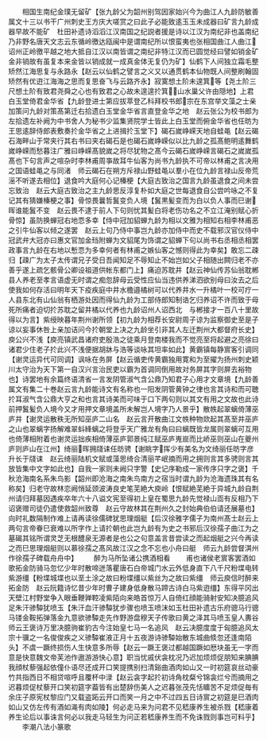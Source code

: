 <!-- { "loadSidebar": true } -->
　　相国生南纪金璞无留矿【张九龄父为韶州别驾因家始兴今为曲江人九龄防敏善属文十三以书干广州刺史王方庆大嗟赏之曰此子必能致逺玉玉未成器曰矿言九龄成器早故不能矿　杜田补遗诗滔滔江汉南国之纪説者援是诗以江汉为南纪非也盖南纪乃非野名唐天文志云东循岭徼达瓯闽中是谓南纪所以恨蛮夷也张相国曲江人曲江诏州正岭徼平越之地大抵自江汉以南皆谓之南纪非特江汉而已圆觉经曰譬如销金矿金非销故有虽复本来金皆以销成就一成真金体无复仍为矿】仙鹤下人间独立霜毛整矫然江海思复与永路永【赵云以仙鹤之譬言之义又以通贯鹤本仙物既人间整刷翰固矫然有优逰江海海之思而复思奋飞与云路齐永】寂寞想土阶未遑箕等【尧土阶三尺想土阶有致君尧舜之心也有致君之心故未遑遑扵箕山水巢父许由隠地】上君白玉堂倚君金华省【九龄登进士第应拔萃登乙科拜校书郎宗在东宫举文藻之士亲加策问九龄对策髙第迁右拾遗白玉堂金华省言直登金华之地　赵云张公为校书郎为左拾遗左补阙为中书舍人为秘书少监集贤院学士皆此上白玉堂而俯金华省也任昉为王思逺辞侍郎表敷奏扵金华省之上进揖扵玉堂下】碣石嵗峥嵘天地自蛙黾【赵云碣石海畔山于常夹行其右书曰夹右碣石是也碣石嵗峥嵘似以比九龄之孤髙鲍明逺舞鹤嵗峥嵘而愁暮注广雅曰峥嵘髙貌嵗之将尽犹物之髙今云碣石嵗峥嵘言碣石之嵗嵗孤髙也下句言声之喧杂时李林甫周亊故耳牛仙客为尚书九龄执不可帝以林甫之言决用之国语蛙黾之与同渚　师云碣石在朔方斥禄山野蛙黾以羣小在位九龄言禄山反帝荒滛不听遂去相位】退食吟大庭何心记榛梗【大庭古致治之国言九龄虽退食之间未尝忘致治　赵云大庭古致治之主九龄思反淳复朴如大庭之世每退食自公尝吟咏之不复记其有猜嫌榛梗之事】骨惊畏曩哲鬒变负人境【鬒黒髪变而为白以负人事而巳谢晖谁能鬒不变　赵云畏不逮于前人下句则忧其髪白将老伤功名之不立江淹别赋心折骨惊】虽防换蝉冠右地恧多幸【侍中冠加貂蝉九龄为相以文雅为相知右相李林甫恶之引牛仙客以倾之遂罢　赵云上句乃侍中事岂九龄亦加侍中而史不载邪汉官仪侍中冠武弁大冠亦曰惠文官加金珰附蝉为文貂尾为饰谓之貂蝉下句以尚书右丞相丞相罢政事言九龄在右地以慙恧为多幸何者有林甫之嫉仙客之憾则得此为幸矣】敢忘二疎归【疎广为太子太传谓兄子受日吾闻知足不辱知止不始岂如父子相随出闗归老不亦善乎遂上疏乞骸骨公卿设祖道供帐东都门上】痛迫苏耽井【赵云神仙传苏仙翁耽郴县人养老至孝言语虚无时谓之痴忽辞母云受性应仙当违供养涕泗欲别母曰汝去之后使我如何存活曰明年天下疫疾庭中井水檐邉橘树可以代养井水一升橘叶一校可疗一人县东北有山仙翁有栖游处因而得仙九龄为工部侍郎知制诰乞归养诏不许而致于母死所痛者迫切扵苏耽之留井橘以代养也九龄诏州人诏西北　与郴接才一百八十里故得以为言】紫绶映暮年荆州谢所领【初九龄为相荐长安尉周子谅为监察御史至是子谅以妄事休咎上亲加诘问今扵朝堂上决之九龄坐引非其人左迁荆州大都督府长史】庾公兴不浅【庾亮镇武昌诸府吏殷浩之徒乘月登南楼我而不觉亮至将起避之亮徐曰诸君少住老子扵此兴不浅便据胡牀与浩等谈咏其坦率如此】黄霸镇每静賔客引调同【谢灵运异代可同调】讽咏在务屏【赵云循吏传黄霸独用寛和为至擢为扬州刺史颖川太守治为天下第一自汉兴言治民吏以霸为首调同倒用故对务屏其字则屏去裕物也】诗罢地有余篇终语清省一言发阴管淑气含公鼎乃知君子心用才文章境【九龄善属文有集二十巻赵云言九龄能诗文有名称也一阳发阴管黄钟之律也言其诗和而可聴扵耳淑气含公鼎大亨之和也言其诗美而可味于口下两句则以其文有用之文故也此诗前押鬒髪负人境今又才用押文章境盖所未解岂人境字乃人景乎】散帙起翠螭倚薄巫庐并【谢灵运散秩无所知巫庐二山名　赵云言开散曲江文帙种物欻起其髙至并巫庐之山也翠螭字扬解难翠蚪綘螭之将登乎天广雅龙有角曰曰螭既皆龙属则翠螭可互用也倚薄相附着也谢灵运拙疾相倚薄巫庐郭景纯江赋巫庐嵬崫而比峤巫则巫山在夔州庐则庐山在江州】绮丽晖拥牋诔任昉骋【谢眺字挥少有美名为文绮丽任昉字彦升长于牋诔　赵云绮丽陆机文赋或藻思绮合清丽芊岷摘而用之拥则言其多骋则言其放皆集中文字如此也】自我一家则未阙只字警【史记序勒成一家传序只字之褒】千秋沧海南名系朱鸟影【韶州即沧海之南朱鸟南方之宿当时谓九龄为沧海遗珠其有名称矣】归老守故林恋阙悄延颈波涛良史笔芜絶大庾岭【恨赋絶芜絶于异城九龄自荆州请归拜墓因遇疾卒年六十八谥文宪至得初上皇在蜀思九龄先觉禄山靣有反相乃下诏褒赠司徒仍遣使救韶州致尊　赵云守故林其在荆州久之封始典伯伯请还展墓也】向时礼数隔制作难上请再读徐儒碑犹思理烟艇【后汉徐雅字儒子为南州髙士赵云上两句言帝眷巳衰难以所字作上请扵朝也此岂九龄有为史之书邪后汉徐孺子曲江为之墓碣其铭所谓灵芝无根醴泉无源者是也公之句意盖言昔尝读之而起烟艇之兴今再读之而巳思理烟艇则以慕徐孺之髙风故江汉之念不忘也小舟曰艇　师云九龄尝督淇州作徐孺子碑载舟舟中】
　　醉为马所坠诸公携酒相看
　　甫也诸侯老賔客罢酒如歌拓金防骑马忽忆少年时散啼迸落瞿唐石白帝城门水云外低身直下八千尺粉堞电转紫游缰【粉堞城堞也以垩土涂之故曰粉堞缰以紫丝为之故曰紫缰　师云庾信时醉来拓金防　赵云阮籍诗忆昔少年时曹子建身低身散马蹄古诗白马紫逰缰】东得平冈出天壁江村野堂争入眼垂鞭亸鞚凌紫陌向来皓首惊万人自倚红顔能骑射安知决臆追风足朱汗骖驔犹喷玉【朱汗血汗骖驔犹步骤也喷玉喷沫如玉杜田补遗古乐府骢马行骢马镂金鞍拓弹落金九意欲骖驔走先作野游盘穆天子传歌曰黄之泽其马喷玉皇人夀谷　师云王褒诗万里决臆驹崔豹古今注始皇七马一名追风　赵云决臆度度于匈臆追风太宗十骥之一名俊俊疾之义骖驔崔液正月十五夜游诗骖驔始散东城曲倐忽还逢南陌头】不虞一蹶终损伤人生快意多所辱【赵云一蹶王褒过都越国蹶如厯块虽无一字而意是快意魏文帝芙池作遨游游快心意】职当忧戚伏衾枕况乃迟加烦烦促朋知来腆腆我顔杖藜强起依僮仆语尽还成开口笑提携别扫清谿曲酒肉如山又一时初筵哀丝动豪竹共指西日不相贷喧呼且覆杯中渌【赵云衾字起扵初诗角枕粲兮锦衾烂兮而摘用之迟暮烦促杖藜开口笑初筵字葢皆有出楚辞伤美人之迟暮张茂先恬矌苦不足烦促毎有余庄子原宪杖黎应门又载盗跖云开口而笑一月之中不过四五日诗賔之初筵是巳酒肉如山又仿左传有酒如渑有肉如陵】何必走马来为问君不见嵇康养生被杀戮【嵇康着养生论后以事诛言何必以我走马轻生为问正若嵇康养生而不免诛戮则事岂可料乎】
　　李潮八法小篆歌
